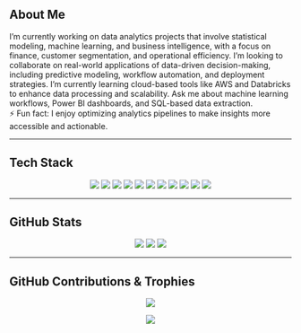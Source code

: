 ## About Me

I’m currently working on data analytics projects that involve statistical modeling, machine learning, and business intelligence, with a focus on finance, customer segmentation, and operational efficiency. I’m looking to collaborate on real-world applications of data-driven decision-making, including predictive modeling, workflow automation, and deployment strategies. I’m currently learning cloud-based tools like AWS and Databricks to enhance data processing and scalability. Ask me about machine learning workflows, Power BI dashboards, and SQL-based data extraction.  
⚡ Fun fact: I enjoy optimizing analytics pipelines to make insights more accessible and actionable.

---

## Tech Stack

<p align="center">
  <img src="https://img.shields.io/badge/Python-2C2F40?style=for-the-badge&logo=python&logoColor=E97D5E">
  <img src="https://img.shields.io/badge/R-2C2F40?style=for-the-badge&logo=r&logoColor=E97D5E">
  <img src="https://img.shields.io/badge/MySQL-2C2F40?style=for-the-badge&logo=mysql&logoColor=E97D5E">
  <img src="https://img.shields.io/badge/Power_BI-2C2F40?style=for-the-badge&logo=powerbi&logoColor=E97D5E">
  <img src="https://img.shields.io/badge/Postman-2C2F40?style=for-the-badge&logo=postman&logoColor=E97D5E">
  <img src="https://img.shields.io/badge/Jira-2C2F40?style=for-the-badge&logo=jira&logoColor=E97D5E">
  <img src="https://img.shields.io/badge/GitHub-2C2F40?style=for-the-badge&logo=github&logoColor=E97D5E">
  <img src="https://img.shields.io/badge/NumPy-2C2F40?style=for-the-badge&logo=numpy&logoColor=E97D5E">
  <img src="https://img.shields.io/badge/Pandas-2C2F40?style=for-the-badge&logo=pandas&logoColor=E97D5E">
  <img src="https://img.shields.io/badge/Matplotlib-2C2F40?style=for-the-badge&logo=python&logoColor=E97D5E">
  <img src="https://img.shields.io/badge/Scikit--Learn-2C2F40?style=for-the-badge&logo=scikit-learn&logoColor=E97D5E">
</p>

---

## GitHub Stats

<p align="center">
  <img src="https://github-readme-stats.vercel.app/api?username=fwangsaw&theme=calm&hide_border=true&include_all_commits=true&count_private=true">
  <img src="https://github-readme-streak-stats.herokuapp.com/?user=fwangsaw&theme=calm&hide_border=true">
  <img src="https://github-readme-stats.vercel.app/api/top-langs/?username=fwangsaw&theme=calm&hide_border=true&include_all_commits=true&count_private=true&layout=compact">
</p>

---

## GitHub Contributions & Trophies

<p align="center">
  <img src="https://github-contributor-stats.vercel.app/api?username=fwangsaw&limit=5&theme=calm&combine_all_yearly_contributions=true">
</p>

<p align="center">
  <img src="https://github-profile-trophy.vercel.app/?username=fwangsaw&theme=radical&no-frame=false&no-bg=true&margin-w=4">
</p>
